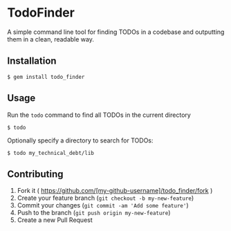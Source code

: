 # TodoFinder

A simple command line tool for finding TODOs in a codebase and outputting them in a clean, readable way.

## Installation

    $ gem install todo_finder

## Usage

Run the `todo` command to find all TODOs in the current directory

    $ todo

Optionally specify a directory to search for TODOs:

    $ todo my_technical_debt/lib

## Contributing

1. Fork it ( https://github.com/[my-github-username]/todo_finder/fork )
2. Create your feature branch (`git checkout -b my-new-feature`)
3. Commit your changes (`git commit -am 'Add some feature'`)
4. Push to the branch (`git push origin my-new-feature`)
5. Create a new Pull Request
